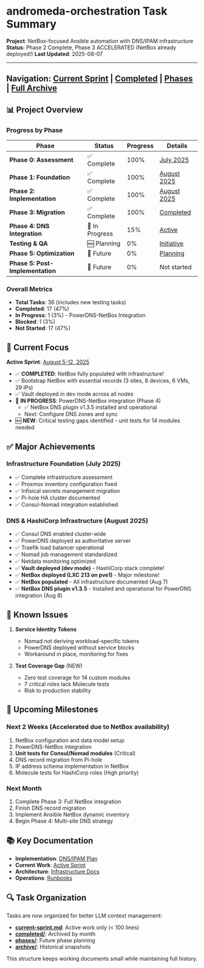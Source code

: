 # andromeda-orchestration Task Summary

**Project**: NetBox-focused Ansible automation with DNS/IPAM infrastructure
**Status**: Phase 2 Complete, Phase 3 ACCELERATED (NetBox already deployed!)
**Last Updated**: 2025-08-07

---

Navigation: [Current Sprint](./current-sprint.md) | [Completed](./completed/) | [Phases](./phases/) | [Full Archive](./archive/)
---

## 📊 Project Overview

### Progress by Phase

| Phase | Status | Progress | Details |
|-------|--------|----------|---------|
| **Phase 0: Assessment** | ✅ Complete | 100% | [July 2025](./completed/2025-07.md) |
| **Phase 1: Foundation** | ✅ Complete | 100% | [August 2025](./completed/2025-08.md) |
| **Phase 2: Implementation** | ✅ Complete | 100% | [August 2025](./completed/2025-08.md) |
| **Phase 3: Migration** | ✅ Complete | 100% | [Completed](./phases/phase-3-netbox.md) |
| **Phase 4: DNS Integration** | 🚧 In Progress | 15% | [Active](./current-sprint.md) |
| **Testing & QA** | 🆕 Planning | 0% | [Initiative](./phases/testing-qa-initiative.md) |
| **Phase 5: Optimization** | 🔮 Future | 0% | [Planning](./phases/phase-4-multisite.md) |
| **Phase 5: Post-Implementation** | 🔮 Future | 0% | Not started |

### Overall Metrics

- **Total Tasks**: 36 (includes new testing tasks)
- **Completed**: 17 (47%)
- **In Progress**: 1 (3%) - PowerDNS-NetBox Integration
- **Blocked**: 1 (3%)
- **Not Started**: 17 (47%)

## 🎯 Current Focus

**Active Sprint**: [August 5-12, 2025](./current-sprint.md)

- ✅ **COMPLETED**: NetBox fully populated with infrastructure!
- ✅ Bootstrap NetBox with essential records (3 sites, 8 devices, 6 VMs, 29 IPs)
- ✅ Vault deployed in dev mode across all nodes
- 🚧 **IN PROGRESS**: PowerDNS-NetBox integration (Phase 4)
  - ✅ NetBox DNS plugin v1.3.5 installed and operational
  - Next: Configure DNS zones and sync
- 🆕 **NEW**: Critical testing gaps identified - unit tests for 14 modules needed

## ✅ Major Achievements

### Infrastructure Foundation (July 2025)

- ✅ Complete infrastructure assessment
- ✅ Proxmox inventory configuration fixed
- ✅ Infisical secrets management migration
- ✅ Pi-hole HA cluster documented
- ✅ Consul-Nomad integration established

### DNS & HashiCorp Infrastructure (August 2025)

- ✅ Consul DNS enabled cluster-wide
- ✅ PowerDNS deployed as authoritative server
- ✅ Traefik load balancer operational
- ✅ Nomad job management standardized
- ✅ Netdata monitoring optimized
- ✅ **Vault deployed (dev mode)** - HashiCorp stack complete!
- ✅ **NetBox deployed (LXC 213 on pve1)** - Major milestone!
- ✅ **NetBox populated** - All infrastructure documented (Aug 7)
- ✅ **NetBox DNS plugin v1.3.5** - Installed and operational for PowerDNS integration (Aug 8)

## 🚧 Known Issues

1. **Service Identity Tokens**
   - Nomad not deriving workload-specific tokens
   - PowerDNS deployed without service blocks
   - Workaround in place, monitoring for fixes

2. **Test Coverage Gap** (NEW)
   - Zero test coverage for 14 custom modules
   - 7 critical roles lack Molecule tests
   - Risk to production stability

## 📅 Upcoming Milestones

### Next 2 Weeks (Accelerated due to NetBox availability)

1. NetBox configuration and data model setup
2. PowerDNS-NetBox integration
3. **Unit tests for Consul/Nomad modules** (Critical)
4. DNS record migration from Pi-hole
5. IP address schema implementation in NetBox
6. Molecule tests for HashiCorp roles (High priority)

### Next Month

1. Complete Phase 3: Full NetBox integration
2. Finish DNS record migration
3. Implement Ansible NetBox dynamic inventory
4. Begin Phase 4: Multi-site DNS strategy

## 📚 Key Documentation

- **Implementation**: [DNS/IPAM Plan](../implementation/dns-ipam/implementation-plan.md)
- **Current Work**: [Active Sprint](./current-sprint.md)
- **Architecture**: [Infrastructure Docs](../infrastructure/)
- **Operations**: [Runbooks](../operations/)

## 🔍 Task Organization

Tasks are now organized for better LLM context management:

- **[current-sprint.md](./current-sprint.md)**: Active work only (< 100 lines)
- **[completed/](./completed/)**: Archived by month
- **[phases/](./phases/)**: Future phase planning
- **[archive/](./archive/)**: Historical snapshots

This structure keeps working documents small while maintaining full history.
